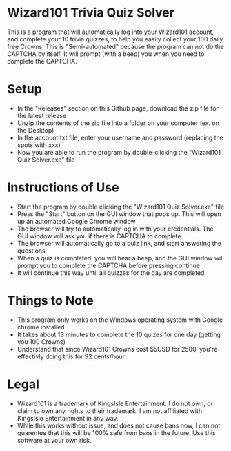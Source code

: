# Wizard101 Trivia Quiz Solver
This is a program that will automatically log into your Wizard101 account, and complete your 10 trivia quizzes, to help you easily collect your 100 daily free Crowns.
This is "Semi-automated" because the program can not do the CAPTCHA by itself. It will prompt (with a beep) you when you need to complete the CAPTCHA.

# Setup
- In the "Releases" section on this Github page, download the zip file for the latest release
- Unzip the contents of the zip file into a folder on your computer (ex. on the Desktop)
- In the account.txt file, enter your username and password (replacing the spots with xxx)
- Now you are able to run the program by double-clicking the "Wizard101 Quiz Solver.exe" file

# Instructions of Use
- Start the program by double clicking the "Wizard101 Quiz Solver.exe" file
- Press the "Start" button on the GUI window that pops up. This will open up an automated Google Chrome window
- The browser will try to automatically log in with your credentials. The GUI window will ask you if there is CAPTCHA to complete
- The browser will automatically go to a quiz link, and start answering the questions
- When a quiz is completed, you will hear a beep, and the GUI window will prompt you to complete the CAPTCHA before pressing continue
- It will continue this way until all quizzes for the day are completed

# Things to Note
- This program only works on the Windows operating system with Google chrome installed
- It takes about 13 minutes to complete the 10 quizes for one day (getting you 100 Crowns)
- Understand that since Wizard101 Crowns cost $5USD for 2500, you're effectivly doing this for 92 cents/hour

# Legal
- Wizard101 is a trademark of KingsIsle Entertainment. I do not own, or claim to own any rights to their trademark. I am not affiliated with KingsIsle Entertainment in any way. 
- While this works without issue, and does not cause bans now, I can not guarentee that this will be 100% safe from bans in the future. Use this software at your own risk.

